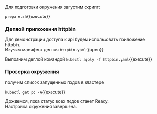 Для  подготовки окружения запустим скрипт: 

`prepare.sh`{{execute}}

### Деплой приложения httpbin
Для демонстрации доступа к api будем использовать приложение httpbin.  
Изучим манифест деплоя
`httpbin.yaml`{{open}}


Выполним деплой командой 
`kubectl apply -f httpbin.yaml`{{execute}}

### Проверка окружения
получим список запущенных подов в кластере

`kubectl get po -A`{{execute}}

Дождемся, пока статус всех подов станет Ready.  
Настройка окружения завершена.